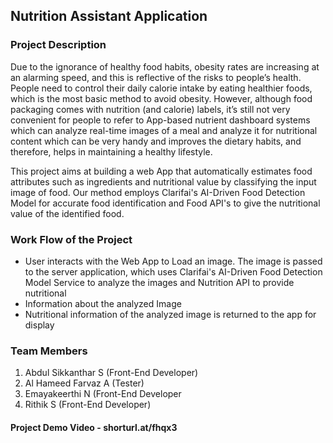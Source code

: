 ## Nutrition Assistant Application

### Project Description
 Due to the ignorance of healthy food habits, obesity rates are increasing at an alarming speed, and this is reflective of the risks to people’s health. People need to control their daily calorie intake by eating healthier foods, which is the most basic method to avoid obesity. However, although food packaging comes with nutrition (and calorie) labels, it’s still not very convenient for people to refer to App-based nutrient dashboard systems which can analyze real-time images of a meal and analyze it for nutritional content which can be very handy and improves the dietary habits, and therefore, helps in maintaining a healthy lifestyle.

This project aims at building a web App that automatically estimates food attributes such as ingredients and nutritional value by classifying the input image of food.  Our method employs Clarifai's AI-Driven Food Detection Model for accurate food identification and Food API's to give the nutritional value of the identified food.

### Work Flow of the Project
* User interacts with the Web App to Load an image.  The image is passed to the server application, which uses Clarifai's AI-Driven Food Detection Model Service to analyze the images and Nutrition API to provide nutritional 
* Information about the analyzed Image
* Nutritional information of the analyzed image is returned to the app for display

### Team Members
1. Abdul Sikkanthar S (Front-End Developer)
2. Al Hameed Farvaz A (Tester)
3. Emayakeerthi N (Front-End Developer
4. Rithik S (Front-End Developer)

#### Project Demo Video - shorturl.at/fhqx3

